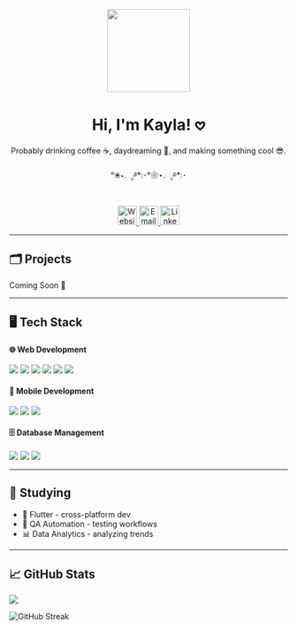 <div align="center">
  <img height="150" src="https://media0.giphy.com/media/v1.Y2lkPTc5MGI3NjExemp2b25hcm5yMHhvaGMwOGM3aDltbWg3cXhoZ3hwYnN1aGpzdXd4MyZlcD12MV9pbnRlcm5hbF9naWZfYnlfaWQmY3Q9Zw/l0JMaNj0xZ6cDFLvq/giphy.gif" />
</div> 

<h1 align="center">Hi, I'm Kayla! 𖹭</h1>
<p align="center">Probably drinking coffee ☕, daydreaming 💭, and making something cool 😎.</p>
<p align="center">°❀⋆.ೃ࿔*:･°❀⋆.ೃ࿔*:･</p>
<br>
<div align="center">
  <a href="https://yourwebsite.com" target="_blank">
    <img src="https://img.shields.io/static/v1?message=Website&logo=google-chrome&label=&color=EA4C89&logoColor=white&style=for-the-badge" height="35" alt="Website logo" />
  </a>

  <a href="mailto:kaylanaron@gmail.com">
    <img src="https://img.shields.io/static/v1?message=Email&logo=gmail&label=&color=E4405F&logoColor=white&style=for-the-badge" height="35" alt="Email logo" />
  </a>

  <a href="https://www.linkedin.com/in/kaylanrn" target="_blank">
    <img src="https://img.shields.io/static/v1?message=LinkedIn&logo=linkedin&label=&color=FF4F8B&logoColor=white&style=for-the-badge" height="35" alt="LinkedIn logo" />
  </a>
</div>

---
<h2>🗂️ Projects</h2>

<p align="left">Coming Soon 🚀</p>

---
<h2>🖥️ Tech Stack</h2>

<div align="left">

<!-- Web Development -->
<div>
  <h4>🌐 Web Development</h4>
  <img src="https://img.shields.io/badge/HTML5-FFD6BA?style=for-the-badge&logo=html5&logoColor=black"/>
  <img src="https://img.shields.io/badge/CSS3-BFDFFF?style=for-the-badge&logo=css3&logoColor=black"/>
  <img src="https://img.shields.io/badge/JavaScript-FFF1BA?style=for-the-badge&logo=javascript&logoColor=black"/>
  <img src="https://img.shields.io/badge/Bootstrap-DCC6FF?style=for-the-badge&logo=bootstrap&logoColor=black"/>
  <img src="https://img.shields.io/badge/PHP-EBDFF8?style=for-the-badge&logo=php&logoColor=black"/>
  <img src="https://img.shields.io/badge/Laravel-FFD6CC?style=for-the-badge&logo=laravel&logoColor=black"/>
</div>

<!-- Mobile Development -->
<div>
  <h4>📱 Mobile Development</h4>
  <img src="https://img.shields.io/badge/Java-FFD6CC?style=for-the-badge&logo=java&logoColor=black"/>
  <img src="https://img.shields.io/badge/Kotlin-BDE0FF?style=for-the-badge&logo=kotlin&logoColor=black"/>
  <img src="https://img.shields.io/badge/XML-FFD6A5?style=for-the-badge&logo=xml&logoColor=black"/>
</div>

<!-- Database Management -->
<div>
  <h4>🗄️ Database Management</h4>
  <img src="https://img.shields.io/badge/MySQL-B3D9FF?style=for-the-badge&logo=mysql&logoColor=black"/>
  <img src="https://img.shields.io/badge/MS SQLServer-FFB3B3?style=for-the-badge&logo=microsoft-sql-server&logoColor=black"/>
  <img src="https://img.shields.io/badge/Firebase-FFF1B8?style=for-the-badge&logo=firebase&logoColor=black"/>
</div>
</div>

---
## 📖 Studying

- 🚀 Flutter - cross-platform dev
- 🧪 QA Automation - testing workflows
- 📊 Data Analytics - analyzing trends

---
## 📈 GitHub Stats

<!-- Total GitHub Stats -->
<img src="https://github-readme-stats.vercel.app/api?username=kaylanrn&show_icons=true&theme=default&title_color=ff77aa&icon_color=ff77aa&text_color=ff99cc&bg_color=fff0f5"/>

<!-- Streak Stats -->
![GitHub Streak](https://streak-stats.demolab.com?user=kaylanrn&theme=tokyonight)




